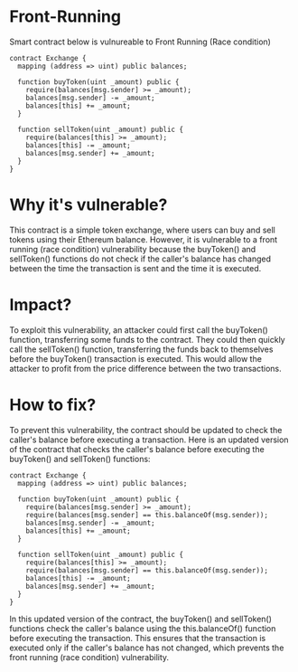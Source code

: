 # Front-Running

Smart contract below is vulnureable to Front Running (Race condition)

```
contract Exchange {
  mapping (address => uint) public balances;

  function buyToken(uint _amount) public {
    require(balances[msg.sender] >= _amount);
    balances[msg.sender] -= _amount;
    balances[this] += _amount;
  }

  function sellToken(uint _amount) public {
    require(balances[this] >= _amount);
    balances[this] -= _amount;
    balances[msg.sender] += _amount;
  }
}
```

# Why it's vulnerable?
This contract is a simple token exchange, where users can buy and sell tokens using their Ethereum balance. However, it is vulnerable to a front running (race condition) vulnerability because the buyToken() and sellToken() functions do not check if the caller's balance has changed between the time the transaction is sent and the time it is executed.

# Impact?
To exploit this vulnerability, an attacker could first call the buyToken() function, transferring some funds to the contract. They could then quickly call the sellToken() function, transferring the funds back to themselves before the buyToken() transaction is executed. This would allow the attacker to profit from the price difference between the two transactions.

# How to fix?
To prevent this vulnerability, the contract should be updated to check the caller's balance before executing a transaction. Here is an updated version of the contract that checks the caller's balance before executing the buyToken() and sellToken() functions:

```
contract Exchange {
  mapping (address => uint) public balances;

  function buyToken(uint _amount) public {
    require(balances[msg.sender] >= _amount);
    require(balances[msg.sender] == this.balanceOf(msg.sender));
    balances[msg.sender] -= _amount;
    balances[this] += _amount;
  }

  function sellToken(uint _amount) public {
    require(balances[this] >= _amount);
    require(balances[msg.sender] == this.balanceOf(msg.sender));
    balances[this] -= _amount;
    balances[msg.sender] += _amount;
  }
}
```

In this updated version of the contract, the buyToken() and sellToken() functions check the caller's balance using the this.balanceOf() function before executing the transaction. This ensures that the transaction is executed only if the caller's balance has not changed, which prevents the front running (race condition) vulnerability.
